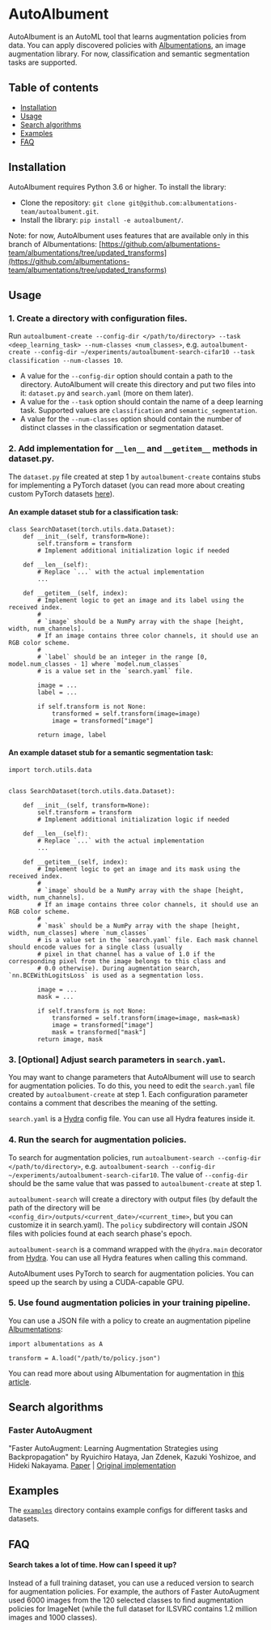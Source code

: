 # AutoAlbument

AutoAlbument is an AutoML tool that learns augmentation policies from data. You can apply discovered policies with [Albumentations](https://github.com/albumentations-team/albumentations), an image augmentation library. For now, classification and semantic segmentation tasks are supported.


## Table of contents
- [Installation](#installation)
- [Usage](#usage)
- [Search algorithms](#search-algorithms)
- [Examples](#examples)
- [FAQ](#faq)


## Installation
AutoAlbument requires Python 3.6 or higher. To install the library:
- Clone the repository: `git clone git@github.com:albumentations-team/autoalbument.git`.
- Install the library: `pip install -e autoalbument/`.

Note: for now, AutoAlbument uses features that are available only in this branch of Albumentations: [https://github.com/albumentations-team/albumentations/tree/updated_transforms](https://github.com/albumentations-team/albumentations/tree/updated_transforms)


## Usage
### 1. Create a directory with configuration files.
 Run `autoalbument-create --config-dir </path/to/directory> --task <deep_learning_task> --num-classes <num_classes>`, e.g. `autoalbument-create --config-dir ~/experiments/autoalbument-search-cifar10 --task classification --num-classes 10`.
 - A value for the `--config-dir` option should contain a path to the directory. AutoAlbument will create this directory and put two files into it: `dataset.py` and `search.yaml` (more on them later).
  - A value for the `--task` option should contain the name of a deep learning task. Supported values are `classification` and `semantic_segmentation`.
 - A value for the `--num-classes` option should contain the number of distinct classes in the classification or segmentation dataset.

### 2. Add implementation for `__len__` and `__getitem__` methods in dataset.py.

The `dataset.py` file created at step 1 by `autoalbument-create` contains stubs for implementing a PyTorch dataset (you can read more about creating custom PyTorch datasets [here](https://pytorch.org/tutorials/beginner/data_loading_tutorial.html)).

#### An example dataset stub for a classification task:

```
class SearchDataset(torch.utils.data.Dataset):
    def __init__(self, transform=None):
        self.transform = transform
        # Implement additional initialization logic if needed

    def __len__(self):
        # Replace `...` with the actual implementation
        ...

    def __getitem__(self, index):
        # Implement logic to get an image and its label using the received index.
        #
        # `image` should be a NumPy array with the shape [height, width, num_channels].
        # If an image contains three color channels, it should use an RGB color scheme.
        #
        # `label` should be an integer in the range [0, model.num_classes - 1] where `model.num_classes`
        # is a value set in the `search.yaml` file.

        image = ...
        label = ...

        if self.transform is not None:
            transformed = self.transform(image=image)
            image = transformed["image"]

        return image, label
```

#### An example dataset stub for a semantic segmentation task:

```
import torch.utils.data


class SearchDataset(torch.utils.data.Dataset):

    def __init__(self, transform=None):
        self.transform = transform
        # Implement additional initialization logic if needed

    def __len__(self):
        # Replace `...` with the actual implementation
        ...

    def __getitem__(self, index):
        # Implement logic to get an image and its mask using the received index.
        #
        # `image` should be a NumPy array with the shape [height, width, num_channels].
        # If an image contains three color channels, it should use an RGB color scheme.
        #
        # `mask` should be a NumPy array with the shape [height, width, num_classes] where `num_classes`
        # is a value set in the `search.yaml` file. Each mask channel should encode values for a single class (usually
        # pixel in that channel has a value of 1.0 if the corresponding pixel from the image belongs to this class and
        # 0.0 otherwise). During augmentation search, `nn.BCEWithLogitsLoss` is used as a segmentation loss.

        image = ...
        mask = ...

        if self.transform is not None:
            transformed = self.transform(image=image, mask=mask)
            image = transformed["image"]
            mask = transformed["mask"]
        return image, mask
```

### 3. \[Optional\] Adjust search parameters in `search.yaml`.
You may want to change parameters that AutoAlbument will use to search for augmentation policies. To do this, you need to edit the `search.yaml` file created by `autoalbument-create` at step 1. Each configuration parameter contains a comment that describes the meaning of the setting.

`search.yaml` is a [Hydra](https://hydra.cc/) config file. You can use all Hydra features inside it.

### 4. Run the search for augmentation policies.

To search for augmentation policies, run `autoalbument-search --config-dir </path/to/directory>`, e.g. `autoalbument-search --config-dir ~/experiments/autoalbument-search-cifar10`. The value of `--config-dir` should be the same value that was passed to `autoalbument-create` at step 1.

`autoalbument-search` will create a directory with output files (by default the path of the directory will be `<config_dir>/outputs/<current_date>/<current_time>`, but you can customize it in search.yaml).  The `policy` subdirectory will contain JSON files with policies found at each search phase's epoch.

`autoalbument-search` is a command wrapped with the `@hydra.main` decorator from [Hydra](https://hydra.cc/). You can use all Hydra features when calling this command.

AutoAlbument uses PyTorch to search for augmentation policies. You can speed up the search by using a CUDA-capable GPU.

### 5. Use found augmentation policies in your training pipeline.
You can use a JSON file with a policy to create an augmentation pipeline [Albumentations](https://github.com/albumentations-team/albumentations):

```
import albumentations as A

transform = A.load("/path/to/policy.json")
```

You can read more about using Albumentation for augmentation in [this article](https://albumentations.ai/docs/getting_started/image_augmentation/).


## Search algorithms

### Faster AutoAugment
"Faster AutoAugment: Learning Augmentation Strategies using Backpropagation"  by Ryuichiro Hataya, Jan Zdenek, Kazuki Yoshizoe, and Hideki Nakayama. [Paper](https://arxiv.org/abs/1911.06987) | [Original implementation](https://github.com/moskomule/dda/tree/master/faster_autoaugment)


## Examples
The [`examples`](examples/) directory contains example configs for different tasks and datasets.


## FAQ

#### Search takes a lot of time. How can I speed it up?
Instead of a full training dataset, you can use a reduced version to search for augmentation policies. For example, the authors of Faster AutoAugment used 6000 images from the 120 selected classes to find augmentation policies for ImageNet (while the full dataset for ILSVRC contains 1.2 million images and 1000 classes).
